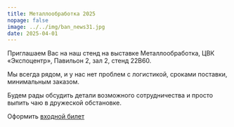 ```yaml
---
title: Металлообработка 2025
nopage: false
image: ../../img/ban_news31.jpg
date: 2025-04-01
---
```

Приглашаем Вас на наш стенд на выставке Металлообработка,  ЦВК «Экспоцентр», Павильон 2, зал 2, стенд 22B60.

М﻿ы всегда рядом, и у нас нет проблем с логистикой, сроками поставки, минимальным заказом.


Будем рады обсудить детали возможного сотрудничества и просто выпить чаю в дружеской обстановке.

Оформить [входной билет](https://www.metobr-expo.ru/ru/visitors/ticket/)
